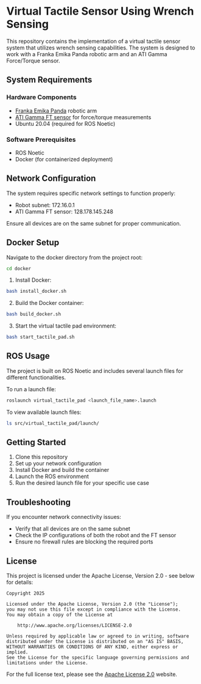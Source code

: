 # Virtual Tactile Sensor Using Wrench Sensing

This repository contains the implementation of a virtual tactile sensor system that utilizes wrench sensing capabilities. The system is designed to work with a Franka Emika Panda robotic arm and an ATI Gamma Force/Torque sensor.

## System Requirements

### Hardware Components
- [Franka Emika Panda](https://franka.de/) robotic arm
- [ATI Gamma FT sensor](https://www.ati-ia.com/products/ft/ft_models.aspx?id=gamma) for force/torque measurements
- Ubuntu 20.04 (required for ROS Noetic)

### Software Prerequisites
- ROS Noetic
- Docker (for containerized deployment)

## Network Configuration

The system requires specific network settings to function properly:
- Robot subnet: 172.16.0.1
- ATI Gamma FT sensor: 128.178.145.248

Ensure all devices are on the same subnet for proper communication.

## Docker Setup

Navigate to the docker directory from the project root:
```bash
cd docker
```

1. Install Docker:
```bash
bash install_docker.sh
```

2. Build the Docker container:
```bash
bash build_docker.sh
```

3. Start the virtual tactile pad environment:
```bash
bash start_tactile_pad.sh
```

## ROS Usage

The project is built on ROS Noetic and includes several launch files for different functionalities.

To run a launch file:
```bash
roslaunch virtual_tactile_pad <launch_file_name>.launch
```

To view available launch files:
```bash
ls src/virtual_tactile_pad/launch/
```

## Getting Started

1. Clone this repository
2. Set up your network configuration
3. Install Docker and build the container
4. Launch the ROS environment
5. Run the desired launch file for your specific use case

## Troubleshooting

If you encounter network connectivity issues:
- Verify that all devices are on the same subnet
- Check the IP configurations of both the robot and the FT sensor
- Ensure no firewall rules are blocking the required ports

## License

This project is licensed under the Apache License, Version 2.0 - see below for details:

```
Copyright 2025

Licensed under the Apache License, Version 2.0 (the "License");
you may not use this file except in compliance with the License.
You may obtain a copy of the License at

    http://www.apache.org/licenses/LICENSE-2.0

Unless required by applicable law or agreed to in writing, software
distributed under the License is distributed on an "AS IS" BASIS,
WITHOUT WARRANTIES OR CONDITIONS OF ANY KIND, either express or implied.
See the License for the specific language governing permissions and
limitations under the License.
```

For the full license text, please see the [Apache License 2.0](http://www.apache.org/licenses/LICENSE-2.0) website.


